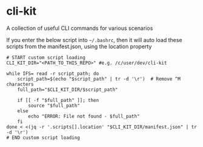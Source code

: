 # cli-kit
A collection of useful CLI commands for various scenarios

If you enter the below script into `~/.bashrc`, then it will auto load these scripts from the manifest.json, using the location property

```shell
# START custom script loading
CLI_KIT_DIR="<PATH_TO_THIS_REPO>" #e.g. /c/user/dev/cli-kit

while IFS= read -r script_path; do
    script_path=$(echo "$script_path" | tr -d '\r')  # Remove ^M characters
    full_path="$CLI_KIT_DIR/$script_path"
    
    if [[ -f "$full_path" ]]; then
        source "$full_path"
    else
        echo "ERROR: File not found - $full_path"
    fi
done < <(jq -r '.scripts[].location' "$CLI_KIT_DIR/manifest.json" | tr -d '\r')
# END custom script loading
```